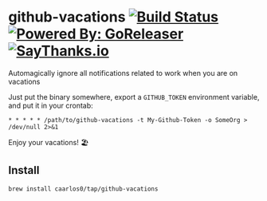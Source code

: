 # github-vacations [![Build Status](https://travis-ci.org/caarlos0/github-vacations.svg?branch=master)](https://travis-ci.org/caarlos0/github-vacations) [![Powered By: GoReleaser](https://img.shields.io/badge/powered%20by-goreleaser-green.svg?style=flat-square)](https://github.com/goreleaser) [![SayThanks.io](https://img.shields.io/badge/SayThanks.io-%E2%98%BC-1EAEDB.svg?style=flat-square)](https://saythanks.io/to/caarlos0)

Automagically ignore all notifications related to work when you are on vacations

Just put the binary somewhere, export a `GITHUB_TOKEN` environment variable,
and put it in your crontab:

```crontab
* * * * * /path/to/github-vacations -t My-Github-Token -o SomeOrg > /dev/null 2>&1
```

Enjoy your vacations! 🏖

## Install

```console
brew install caarlos0/tap/github-vacations
```
